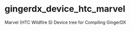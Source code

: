 gingerdx_device_htc_marvel
==========================

Marvel (HTC Wildfire S) Device tree for Compiling GingerDX

